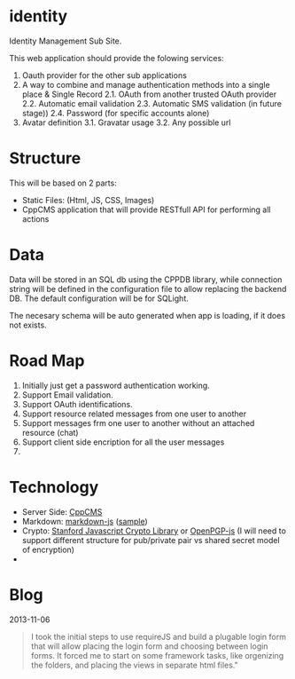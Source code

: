 identity
========

Identity Management Sub Site.

This web application should provide the folowing services:
1. Oauth provider for the other sub applications
2. A way to combine and manage authentication methods into a single place & Single Record
2.1. OAuth from another trusted OAuth provider
2.2. Automatic email validation
2.3. Automatic SMS validation (in future stage))
2.4. Password (for specific accounts alone)
3. Avatar definition
3.1. Gravatar usage
3.2. Any possible url

Structure
=========

This will be based on 2 parts:
* Static Files: (Html, JS, CSS, Images)
* CppCMS application that will provide RESTfull API for performing all actions

Data
====

Data will be stored in an SQL db using the CPPDB library, while connection string will be defined in the 
configuration file to allow replacing the backend DB. The default configuration will be for SQLight.

The necesary schema will be auto generated when app is loading, if it does not exists.

Road Map
========
1. Initially just get a password authentication working.
2. Support Email validation.
3. Support OAuth identifications.
4. Support resource related messages from one user to another
5. Support messages frm one user to another without an attached resource (chat)
6. Support client side encription for all the user messages
7. 

Technology
==========
* Server Side: [CppCMS](http://cppcms.com/)
* Markdown: [markdown-js](https://github.com/evilstreak/markdown-js) ([sample](http://www.markdownviewer.com/))
* Crypto: [Stanford Javascript Crypto Library](http://crypto.stanford.edu/sjcl/) or [OpenPGP-js](https://github.com/openpgpjs/openpgpjs) (I will need to support different structure for pub/private pair vs shared secret model of encryption)
* 

Blog
====

2013-11-06
> I took the initial steps to use requireJS and build a plugable login form that will allow placing the login form and choosing between login forms. It forced me to start on some framework tasks, like orgenizing the folders, and placing the views in separate html files."
